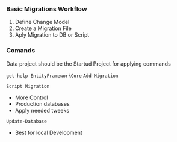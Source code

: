 ### Basic Migrations Workflow

1. Define Change Model 
2. Create a Migration File
3. Aply Migration to DB or Script

### Comands
Data project should be the Startud Project for applying commands

`get-help EntityFrameworkCore`
`Add-Migration`

`Script Migration`
* More Control
* Production databases
* Apply needed tweeks

`Update-Database`
* Best for local Development
